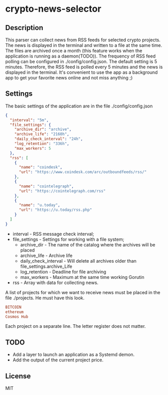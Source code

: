 # crypto-news-selector
## Description
This parser can collect news from RSS feeds for selected crypto projects. The news is displayed in the terminal and written to a file at the same time. The files are archived once a month (this feature works when the application is running as a daemon(TODO)). 
The frequency of RSS feed polling can be configured in ./config/config.json. The default setting is 5 minutes. Therefore, the RSS feed is polled every 5 minutes and the news is displayed in the terminal.
It's convenient to use the app as a background app to get your favorite news online and not miss anything ;)
## Settings
The basic settings of the application are in the file ./config/config.json
```json
{
  "interval": "5m",
  "file_settings": {
    "archive_dir": "archive",
    "archive_life": "2160h",
    "daily_check_interval": "24h",
    "log_retention": "336h",
    "max_workers": 5
  },
  "rss": [
    {
      "name": "coindesk",
      "url": "https://www.coindesk.com/arc/outboundfeeds/rss/"
    },
    {
      "name": "cointelegraph",
      "url": "https://cointelegraph.com/rss"
    },
    {
      "name": "u.today",
      "url": "https://u.today/rss.php"
    }
  ]
}


```
- interval - RSS message check interval;
- file_settings - Settings for working with a file system;
    - archive_dir - The name of the catalog where the archives will be placed
    - archive_life - Archive life
    - daily_check_interval - Will delete all archives older than file_settings.archive_Life
    - log_retention - Deadline for file archiving
    - max_workers - Maximum at the same time working Gorutin
- rss - Array with data for collecting news.

A list of projects for which we want to receive news must be placed in the file ./projects. He must have this look.
```ini
BITCOIN
ethereum
Cosmos Hub
```
Each project on a separate line. The letter register does not matter.
## TODO
- Add a layer to launch an application as a Systemd demon.
- Add the output of the current project price.
## License
MIT